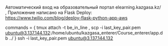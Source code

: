 Автоматический вход на образовательный портал elearning.kazgasa.kz/ , Приложение написано на Flask
Deploy: https://www.twilio.com/blog/deploy-flask-python-app-aws


commands = {
tmux attach -t be_in_line ,
scp -i last_key_pair.pem ubuntu@3.137.144.132:/home/ubuntu/kazgasa_enterer/Course_enterer/app.db ../
}
ssh -i last_key_pair.pem ubuntu@3.137.144.132
